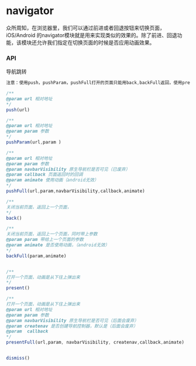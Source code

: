 # navigator

众所周知，在浏览器里，我们可以通过前进或者回退按钮来切换页面，iOS/Android 的navigator模块就是用来实现类似的效果的。除了前进、回退功能，该模块还允许我们指定在切换页面的时候是否应用动画效果。

### API

导航跳转

```js
注意：使用push，pushParam，pushFull打开的页面只能用back,backFull返回，使用present打开的页面，只能用dismiss关闭

/**
@param url 相对地址
*/
push(url)

/**
@param url 相对地址
@param param 参数
*/
pushParam(url,param )

/**
@param url 相对地址
@param param 参数
@param navbarVisibility 原生导航栏是否可见（已废弃）
@param callback 页面返回时的回调
@param animate 使用动画（android无效）
*/
pushFull(url,param,navbarVisibility,callback,animate)

/**
关闭当前页面，返回上一个页面，
*/
back()

/**
关闭当前页面，返回上一个页面，同时带上参数
@param param 带给上一个页面的参数
@param animate 是否使用动画，（android无效）
*/
backFull(param,animate)


/**
打开一个页面，动画是从下往上弹出来
*/
present()

/**
打开一个页面，动画是从下往上弹出来
@param url 相对地址
@param param 参数
@param navbarVisibility 原生导航栏是否可见（后面会废弃）
@param createnav 是否创建导航控制器，默认是（后面会废弃）
@param  callback 
*/
presentFull(url,param, navbarVisibility, createnav,callback,animate)


dismiss()
```

```

```



